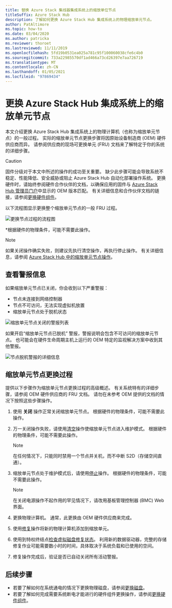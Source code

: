 ```yaml
---
title: 替换 Azure Stack 集线器集成系统上的缩放单位节点
titleSuffix: Azure Stack Hub
description: 了解如何更换 Azure Stack Hub 集成系统上的物理缩放单元节点。
author: PatAltimore
ms.topic: how-to
ms.date: 03/04/2020
ms.author: patricka
ms.reviewer: thoroet
ms.lastreviewed: 11/11/2019
ms.openlocfilehash: 5fd19b0531ea025a781c95f100060038cfe6c4b0
ms.sourcegitcommit: 733a22985570df1ad466a73cd26397e7aa726719
ms.translationtype: MT
ms.contentlocale: zh-CN
ms.lasthandoff: 01/05/2021
ms.locfileid: "97869434"
---
```

# <a name="replace-a-scale-unit-node-on-an-azure-stack-hub-integrated-system"></a>更换 Azure Stack Hub 集成系统上的缩放单元节点

本文介绍更换 Azure Stack Hub 集成系统上的物理计算机（也称为缩放单元节点）的一般过程。 实际的缩放单元节点更换步骤将因原始设备制造商 (OEM) 硬件供应商而异。 请参阅供应商的现场可更换单元 (FRU) 文档来了解特定于你的系统的详细步骤。

> [!CAUTION]  
> 固件分级对于本文中所述的操作的成功至关重要。 缺少此步骤可能会导致系统不稳定、性能降低、安全威胁或阻止 Azure Stack Hub 自动化部署操作系统。 更换硬件时，请始终参阅硬件合作伙伴的文档，以确保应用的固件与 [Azure Stack Hub 管理员门户](azure-stack-updates.md)中显示的 OEM 版本匹配。 有关详细信息和合作伙伴文档的链接，请参阅[更换硬件组件](azure-stack-replace-component.md)。

以下流程图显示更换整个缩放单元节点的一般 FRU 过程。

![更换节点过程的流程图](media/azure-stack-replace-node/replacenodeflow.png)

*根据硬件的物理条件，可能不需要此操作。

> [!Note]  
> 如果关闭操作确实失败，则建议先执行清空操作，再执行停止操作。 有关详细信息，请参阅 [Azure Stack Hub 中的缩放单元节点操作](./azure-stack-node-actions.md)。

## <a name="review-alert-information"></a>查看警报信息

如果缩放单元节点已关闭，你会收到以下严重警报：

- 节点未连接到网络控制器
- 节点不可访问，无法实现虚拟机放置
- 缩放单元节点处于脱机状态

![缩放单元节点关闭的警报列表](media/azure-stack-replace-node/nodedownalerts.png)

如果开启“缩放单元节点已脱机”  警报，警报说明会包含不可访问的缩放单元节点。 也可能会在硬件生命周期主机上运行的 OEM 特定的监视解决方案中收到其他警报。

![节点脱机警报的详细信息](media/azure-stack-replace-node/nodeoffline.png)

## <a name="scale-unit-node-replacement-process"></a>缩放单元节点更换过程

提供以下步骤作为缩放单元节点更换过程的高级概述。 有关系统特有的详细步骤，请参阅 OEM 硬件供应商的 FRU 文档。 请勿在未参考 OEM 提供的文档的情况下按照这些步骤操作。

1. 使用 **关闭** 操作正常关闭缩放单元节点。 根据硬件的物理条件，可能不需要此操作。

2. 万一关闭操作失败，请使用[清空](azure-stack-node-actions.md#drain)操作使缩放单元节点进入维护模式。 根据硬件的物理条件，可能不需要此操作。

   > [!NOTE]  
   > 在任何情况下，只能同时禁用一个节点并关机，而不中断 S2D（存储空间直通）。

3. 缩放单元节点处于维护模式后，请使用[停止](azure-stack-node-actions.md#stop)操作。 根据硬件的物理条件，可能不需要此操作。

   > [!NOTE]  
   > 在关闭电源操作不起作用的罕见情况下，请改用基板管理控制器 (BMC) Web 界面。

4. 更换物理计算机。 通常，此更换由 OEM 硬件供应商来完成。
5. 使用[修复](azure-stack-node-actions.md#repair)操作将新的物理计算机添加到缩放单元。
6. 使用到特权终结点[检查虚拟磁盘修复状态](azure-stack-replace-disk.md#check-the-status-of-virtual-disk-repair-using-the-privileged-endpoint)。 利用新的数据驱动器，完整的存储修复作业可能需要数小时的时间，具体取决于系统负载和已使用的空间。
7. 修复操作完成后，验证是否已自动关闭所有活动警报。

## <a name="next-steps"></a>后续步骤

- 若要了解如何在系统通电的情况下更换物理磁盘，请参阅[更换磁盘](azure-stack-replace-disk.md)。 
- 若要了解如何完成需要系统断电才能进行的硬件组件更换操作，请参阅[更换硬件组件](azure-stack-replace-component.md)。
